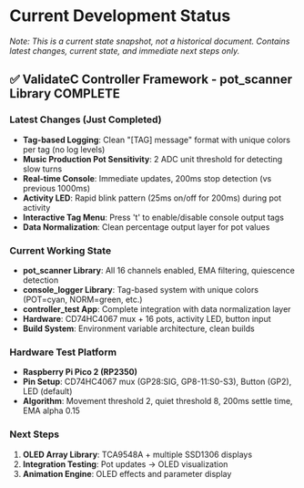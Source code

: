 # Current Development Status
*Note: This is a current state snapshot, not a historical document. Contains latest changes, current state, and immediate next steps only.*

## ✅ ValidateC Controller Framework - pot_scanner Library COMPLETE

### Latest Changes (Just Completed)
- **Tag-based Logging**: Clean "[TAG] message" format with unique colors per tag (no log levels)
- **Music Production Pot Sensitivity**: 2 ADC unit threshold for detecting slow turns
- **Real-time Console**: Immediate updates, 200ms stop detection (vs previous 1000ms)
- **Activity LED**: Rapid blink pattern (25ms on/off for 200ms) during pot activity
- **Interactive Tag Menu**: Press 't' to enable/disable console output tags
- **Data Normalization**: Clean percentage output layer for pot values

### Current Working State
- **pot_scanner Library**: All 16 channels enabled, EMA filtering, quiescence detection
- **console_logger Library**: Tag-based system with unique colors (POT=cyan, NORM=green, etc.)
- **controller_test App**: Complete integration with data normalization layer
- **Hardware**: CD74HC4067 mux + 16 pots, activity LED, button input
- **Build System**: Environment variable architecture, clean builds

### Hardware Test Platform
- **Raspberry Pi Pico 2 (RP2350)** 
- **Pin Setup**: CD74HC4067 mux (GP28:SIG, GP8-11:S0-S3), Button (GP2), LED (default)
- **Algorithm**: Movement threshold 2, quiet threshold 8, 200ms settle time, EMA alpha 0.15

### Next Steps
1. **OLED Array Library**: TCA9548A + multiple SSD1306 displays
2. **Integration Testing**: Pot updates → OLED visualization  
3. **Animation Engine**: OLED effects and parameter display